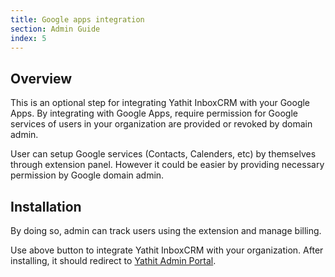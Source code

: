 ```yaml
---
title: Google apps integration
section: Admin Guide
index: 5
---
```



## Overview

This is an optional step for integrating Yathit InboxCRM with your Google Apps. By integrating with Google Apps, require permission for Google services of users in your organization are provided or revoked by domain admin.

User can setup Google services (Contacts, Calenders, etc) by themselves through extension panel. However it could be easier by providing necessary permission by Google domain admin.

## Installation

By doing so, admin can track users using the extension and manage billing.

<script type="text/javascript" src="https://apis.google.com/js/platform.js"></script>
<p>
<div class="g-additnow" data-applicationid="164649788853"></div>
</p>

Use above button to integrate Yathit InboxCRM with your organization. After installing, it should redirect to [Yathit Admin Portal](https://www.yathit.com/portal/crm-admin.html).

